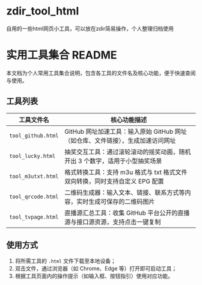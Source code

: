 # zdir_tool_html
自用的一些html网页小工具，可以放在zdir简易操作，个人整理归档使用


# 实用工具集合 README

本文档为个人常用工具集合说明，包含各工具的文件名及核心功能，便于快速查阅与使用。

## 工具列表

| 工具文件名          | 核心功能描述                                                                 |
|---------------------|------------------------------------------------------------------------------|
| `tool_github.html`  | GitHub 网址加速工具：输入原始 GitHub 网址（如仓库、文件链接），生成加速访问网址 |
| `tool_lucky.html`   | 抽奖交互工具：通过滚轮滚动的摇奖动画，随机开出 3 个数字，适用于小型抽奖场景   |
| `tool_m3utxt.html`  | 格式转换工具：支持 m3u 格式与 txt 格式文件双向转换，同时支持自定义 EPG 配置   |
| `tool_qrcode.html`  | 二维码生成器：输入文本、链接、联系方式等内容，实时生成可保存的二维码图片     |
| `tool_tvpage.html`  | 直播源汇总工具：收集 GitHub 平台公开的直播源与接口源资源，支持点击一键复制   |

## 使用方式
1. 将所需工具的 `.html` 文件下载至本地设备；
2. 双击文件，通过浏览器（如 Chrome、Edge 等）打开即可启动工具；
3. 根据工具页面内的操作提示（如输入框、按钮指引）使用对应功能。
